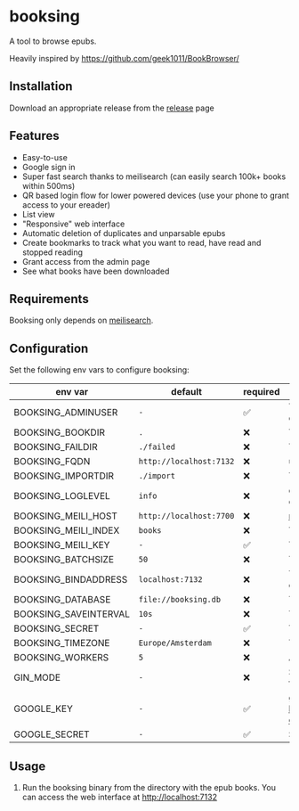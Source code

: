 # booksing
A tool to browse epubs.

Heavily inspired by https://github.com/geek1011/BookBrowser/

## Installation
Download an appropriate release from the [release](https://github.com/gnur/booksing/releases) page


## Features
- Easy-to-use
- Google sign in
- Super fast search thanks to meilisearch (can easily search 100k+ books within 500ms)
- QR based login flow for lower powered devices (use your phone to grant access to your ereader)
- List view
- "Responsive" web interface
- Automatic deletion of duplicates and unparsable epubs
- Create bookmarks to track what you want to read, have read and stopped reading
- Grant access from the admin page
- See what books have been downloaded

## Requirements
Booksing only depends on [meilisearch](https://www.meilisearch.com/).

## Configuration

Set the following env vars to configure booksing:

| env var               | default                 | required           | purpose                                                                                                         |
|-----------------------|-------------------------|--------------------|-----------------------------------------------------------------------------------------------------------------|
| BOOKSING_ADMINUSER    | `-`                     | :white_check_mark: | This determines the admin user, the only user that can login by default                                         |
| BOOKSING_BOOKDIR      | `.`                     | :x:                | The directery where books are stored after importing                                                            |
| BOOKSING_FAILDIR      | `./failed`              | :x:                | The directory where books are moved if the import fails                                                         |
| BOOKSING_FQDN         | `http://localhost:7132` | :x:                | used to set the session cookie and callback for google auth                                                     |
| BOOKSING_IMPORTDIR    | `./import`              | :x:                | The directory where booksing will periodically look for books                                                   |
| BOOKSING_LOGLEVEL     | `info`                  | :x:                | determines the loglevel, supported values: error, warning, info, debug                                          |
| BOOKSING_MEILI_HOST   | `http://localhost:7700` | :x:                | [meilisearch](https://www.meilisearch.com/) host (used for storing book information)                            |
| BOOKSING_MEILI_INDEX  | `books`                 | :x:                | The index used in meilisearch to store the book information                                                     |
| BOOKSING_MEILI_KEY    | `-`                     | :white_check_mark: | The key used to put stuff in meilisearch, needs write access                                                    |
| BOOKSING_BATCHSIZE    | `50`                    | :x:                | The amount of books that will be stored in the databases at a time                                              |
| BOOKSING_BINDADDRESS  | `localhost:7132`        | :x:                | The bind address, if external access is needed this should be changed to `:7132`                                |
| BOOKSING_DATABASE     | `file://booksing.db`    | :x:                | The path to put the database file (bbolt based)                                                                 |
| BOOKSING_SAVEINTERVAL | `10s`                   | :x:                | The time between saves if the batchsize is not reached yet                                                      |
| BOOKSING_SECRET       | `-`                     | :white_check_mark: | The secret used to encrypt the session cookie                                                                   |
| BOOKSING_TIMEZONE     | `Europe/Amsterdam`      | :x:                | Timezone used for storing all time information                                                                  |
| BOOKSING_WORKERS      | `5`                     | :x:                | Amount of parallel workers used for parsing epubs                                                               |
| GIN_MODE              | `-`                     | :x:                | Set to `release` to make gin (the request router) less verbose and faster                                       |
| GOOGLE_KEY            | `-`                     | :white_check_mark: | google key (see https://developers.google.com/identity/protocols/oauth2/openid-connect to see how to get these) |
| GOOGLE_SECRET         | `-`                     | :white_check_mark: | See above                                                                                                       |




## Usage
1. Run the booksing binary from the directory with the epub books. You can access the web interface at [http://localhost:7132](http://localhost:7132) 
